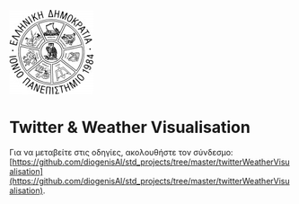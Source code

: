 ![Ιόνιο Πανεπιστήμιο](logo-ionio-black-150x150.jpg)

# Twitter & Weather Visualisation

Για να μεταβείτε στις οδηγίες, ακολουθήστε τον σύνδεσμο: [https://github.com/diogenisAl/std_projects/tree/master/twitterWeatherVisualisation](https://github.com/diogenisAl/std_projects/tree/master/twitterWeatherVisualisation).
